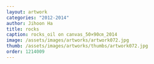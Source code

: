```yaml
---
layout: artwork
categories: "2012-2014"
author: Jihoon Ha
title: rocks
caption: rocks_oil on canvas_50×90㎝_2014
image: /assets/images/artworks/artwork072.jpg
thumb: /assets/images/artworks/thumbs/artwork072.jpg
order: 1214009
---
```

